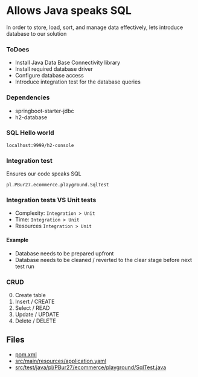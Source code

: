 # Allows Java speaks SQL

In order to store, load, sort, and manage data effectively, lets introduce database to our solution

### ToDoes
- Install Java Data Base Connectivity library
- Install required database driver
- Configure database access
- Introduce integration test for the database queries 

### Dependencies

* springboot-starter-jdbc
* h2-database

### SQL Hello world

`localhost:9999/h2-console`

### Integration test

Ensures our code speaks SQL 

`pl.PBur27.ecommerce.playground.SqlTest` 

### Integration tests VS Unit tests

* Complexity: `Integration > Unit`
* Time: `Integration > Unit`
* Resources `Integration > Unit`

#### Example

- Database needs to be prepared upfront
- Database needs to be cleaned / reverted to the clear stage before next test run

### CRUD

0. Create table
1. Insert / CREATE
2. Select / READ
3. Update / UPDATE
4. Delete / DELETE

## Files
* [pom.xml](../pom.xml)
* [src/main/resources/application.yaml](../src/main/resources/application.yaml)
* [src/test/java/pl/PBur27/ecommerce/playground/SqlTest.java](../src/test/java/pl/PBur27/ecommerce/playground/SqlTest.java)

